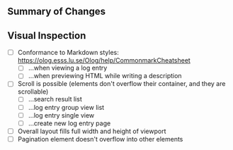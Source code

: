 ## Summary of Changes
<!-- List or describe the changes you are making in this Pull Request -->

## Visual Inspection
<!-- Before approving, view the app in your browser and verify it doesn't have any of the below problems. -->

- [ ] Conformance to Markdown styles: https://olog.esss.lu.se/Olog/help/CommonmarkCheatsheet
    - [ ] ...when viewing a log entry
    - [ ] ...when previewing HTML while writing a description
- [ ] Scroll is possible (elements don't overflow their container, and they are scrollable)
    - [ ] ...search result list
    - [ ] ...log entry group view list
    - [ ] ...log entry single view
    - [ ] ...create new log entry page
- [ ] Overall layout fills full width and height of viewport
- [ ] Pagination element doesn't overflow into other elements
